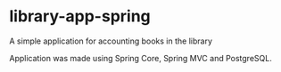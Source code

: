 # library-app-spring
A simple application for accounting books in the library

Application was made using Spring Core, Spring MVC and PostgreSQL.
